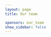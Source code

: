 ```yaml
---
layout: page
title: Our team

sponsors: our_team
show_sidebar: false
---
```


[//]: # ([View the sponsors docs]&#40;/bulma-clean-theme/docs/sponsors/&#41;)
